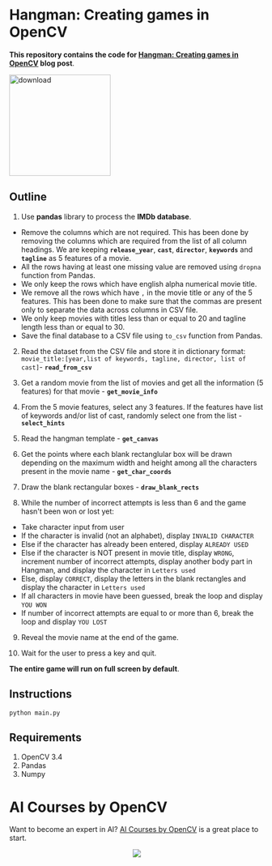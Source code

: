 # Hangman: Creating games in OpenCV

**This repository contains the code for [Hangman: Creating games in OpenCV](https://learnopencv.com/hangman-creating-games-in-opencv/) blog post**.

[<img src="https://learnopencv.com/wp-content/uploads/2022/07/download-button-e1657285155454.png" alt="download" width="200">](https://www.dropbox.com/sh/q5xa2wiv8a93aps/AADZyd3Wf11qzDMSCT03yjnPa?dl=1)

## Outline
1. Use **pandas** library to process the **IMDb database**.
- Remove the columns which are not required. This has been done by removing the columns which are required from the list of all column headings. We are keeping **`release_year`**, **`cast`**, **`director`**, **`keywords`** and **`tagline`** as 5 features of a movie.
- All the rows having at least one missing value are removed using `dropna` function from Pandas.
- We only keep the rows which have english alpha numerical movie title.
- We remove all the rows which have `,` in the movie title or any of the 5 features. This has been done to make sure that the commas are present only to separate the data across columns in CSV file.
- We only keep movies with titles less than or equal to 20 and tagline length less than or equal to 30. 
- Save the final database to a CSV file using `to_csv` function from Pandas.

2. Read the dataset from the CSV file and store it in dictionary format: `movie_title:[year,list of keywords, tagline, director, list of cast]`- **`read_from_csv`**

3. Get a random movie from the list of movies and get all the information (5 features) for that movie - **`get_movie_info`**

4. From the 5 movie features, select any 3 features. If the features have list of keywords and/or list of cast, randomly select one from the list - **`select_hints`**

5. Read the hangman template - **`get_canvas`**

6. Get the points where each blank rectanglular box will be drawn depending on the maximum width and height among all the characters present in the movie name - **`get_char_coords`**

7. Draw the blank rectangular boxes - **`draw_blank_rects`**

8. While the number of incorrect attempts is less than 6 and the game hasn't been won or lost yet:
- Take character input from user
- If the character is invalid (not an alphabet), display `INVALID CHARACTER`
- Else if the character has already been entered, display `ALREADY USED`
- Else if the character is NOT present in movie title, display `WRONG`, increment number of incorrect attempts, display another body part in Hangman, and display the character in `Letters used`
- Else, display `CORRECT`, display the letters in the blank rectangles and display the character in `Letters used`
- If all characters in movie have been guessed, break the loop and display `YOU WON`
- If number of incorrect attempts are equal to or more than 6, break the loop and display `YOU LOST`

9. Reveal the movie name at the end of the game.

10. Wait for the user to press a key and quit.

**The entire game will run on full screen by default**.

## Instructions
`python main.py`

## Requirements
1. OpenCV 3.4
2. Pandas
3. Numpy



# AI Courses by OpenCV

Want to become an expert in AI? [AI Courses by OpenCV](https://opencv.org/courses/) is a great place to start. 

<a href="https://opencv.org/courses/">
<p align="center"> 
<img src="https://learnopencv.com/wp-content/uploads/2023/01/AI-Courses-By-OpenCV-Github.png">
</p>
</a>
